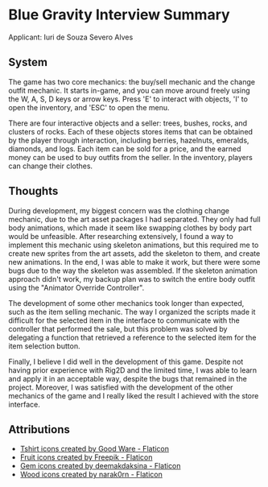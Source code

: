 # Blue Gravity Interview Summary
Applicant: Iuri de Souza Severo Alves

## System

The game has two core mechanics: the buy/sell mechanic and the change outfit mechanic. It starts in-game, and you can move around freely using the W, A, S, D keys or arrow keys. Press 'E' to interact with objects, 'I' to open the inventory, and 'ESC' to open the menu.

There are four interactive objects and a seller: trees, bushes, rocks, and clusters of rocks. Each of these objects stores items that can be obtained by the player through interaction, including berries, hazelnuts, emeralds, diamonds, and logs. Each item can be sold for a price, and the earned money can be used to buy outfits from the seller. In the inventory, players can change their clothes.

## Thoughts

During development, my biggest concern was the clothing change mechanic, due to the art asset packages I had separated. They only had full body animations, which made it seem like swapping clothes by body part would be unfeasible. After researching extensively, I found a way to implement this mechanic using skeleton animations, but this required me to create new sprites from the art assets, add the skeleton to them, and create new animations. In the end, I was able to make it work, but there were some bugs due to the way the skeleton was assembled. If the skeleton animation approach didn't work, my backup plan was to switch the entire body outfit using the "Animator Override Controller".
    
The development of some other mechanics took longer than expected, such as the item selling mechanic. The way I organized the scripts made it difficult for the selected item in the interface to communicate with the controller that performed the sale, but this problem was solved by delegating a function that retrieved a reference to the selected item for the item selection button.

Finally, I believe I did well in the development of this game. Despite not having prior experience with Rig2D and the limited time, I was able to learn and apply it in an acceptable way, despite the bugs that remained in the project. Moreover, I was satisfied with the development of the other mechanics of the game and I really liked the result I achieved with the store interface.


## Attributions

* <a href="https://www.flaticon.com/free-icons/tshirt" title="tshirt icons">Tshirt icons created by Good Ware - Flaticon</a>
* <a href="https://www.flaticon.com/free-icons/fruit" title="fruit icons">Fruit icons created by Freepik - Flaticon</a>
* <a href="https://www.flaticon.com/free-icons/gem" title="gem icons">Gem icons created by deemakdaksina - Flaticon</a>
* <a href="https://www.flaticon.com/free-icons/wood" title="wood icons">Wood icons created by narak0rn - Flaticon</a>